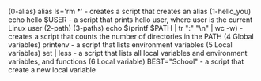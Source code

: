 (0-alias) alias ls='rm *' - creates a script that creates an alias
(1-hello_you) echo hello $USER -  a script that prints hello user, where user is the current Linux user
(2-path)
(3-paths) echo $(printf $PATH | tr ":" "\n" | wc -w) - creates a script that counts the number of directories in the PATH 
(4 Global variables) printenv - a script that lists environment variables
(5 Local variables) set | less - a script that lists all local variables and environment variables, and functions
(6 Local variable) BEST="School" - a script that create a new local variable
